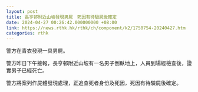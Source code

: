 ```yaml
---
layout: post
title: 長亨邨附近山坡發現男屍　死因有待驗屍後確定
date: 2024-04-27 00:26:42.000000000 +08:00
link: https://news.rthk.hk/rthk/ch/component/k2/1750754-20240427.htm
categories: rthk
---
```


警方在青衣發現一具男屍。

警方昨日下午接報，長亨邨附近山坡有一名男子倒臥地上，人員到場經檢查後，證實男子已經死亡。

警方將案列作屍體發現處理，正追查死者身份及死因，死因有待驗屍後確定。
